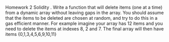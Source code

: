 Homework 2
Solidity
. Write a function that will delete items (one at a time)
from a dynamic array without leaving gaps in the array.
You should assume that the items to be deleted are
chosen at random, and try to do this in a gas efficient
manner.
For example imagine your array has 12 items and you
need to delete the items at indexes 8, 2 and 7.
The final array will then have items {0,1,3,4,5,6,9,10,11}
